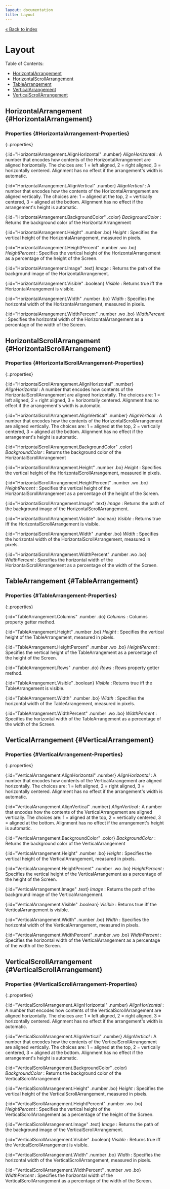 ```yaml
---
layout: documentation
title: Layout
---
```


[&laquo; Back to index](index.html)
# Layout

Table of Contents:

* [HorizontalArrangement](#HorizontalArrangement)
* [HorizontalScrollArrangement](#HorizontalScrollArrangement)
* [TableArrangement](#TableArrangement)
* [VerticalArrangement](#VerticalArrangement)
* [VerticalScrollArrangement](#VerticalScrollArrangement)

## HorizontalArrangement  {#HorizontalArrangement}

### Properties  {#HorizontalArrangement-Properties}

{:.properties}

{:id="HorizontalArrangement.AlignHorizontal" .number} *AlignHorizontal*
: A number that encodes how contents of the HorizontalArrangement are aligned  horizontally. The choices are: 1 = left aligned, 2 = right aligned,  3 = horizontally centered.  Alignment has no effect if the arrangement's width is automatic.

{:id="HorizontalArrangement.AlignVertical" .number} *AlignVertical*
: A number that encodes how the contents of the HorizontalArrangement are aligned  vertically. The choices are: 1 = aligned at the top, 2 = vertically centered, 3 = aligned at the bottom.  Alignment has no effect if the arrangement's height is automatic.

{:id="HorizontalArrangement.BackgroundColor" .color} *BackgroundColor*
: Returns the background color of the HorizontalArrangement

{:id="HorizontalArrangement.Height" .number .bo} *Height*
: Specifies the vertical height of the HorizontalArrangement, measured in pixels.

{:id="HorizontalArrangement.HeightPercent" .number .wo .bo} *HeightPercent*
: Specifies the vertical height of the HorizontalArrangement as a percentage of the height of the Screen.

{:id="HorizontalArrangement.Image" .text} *Image*
: Returns the path of the background image of the HorizontalArrangement.

{:id="HorizontalArrangement.Visible" .boolean} *Visible*
: Returns true iff the HorizontalArrangement is visible.

{:id="HorizontalArrangement.Width" .number .bo} *Width*
: Specifies the horizontal width of the HorizontalArrangement, measured in pixels.

{:id="HorizontalArrangement.WidthPercent" .number .wo .bo} *WidthPercent*
: Specifies the horizontal width of the HorizontalArrangement as a percentage of the width of the Screen.

## HorizontalScrollArrangement  {#HorizontalScrollArrangement}

### Properties  {#HorizontalScrollArrangement-Properties}

{:.properties}

{:id="HorizontalScrollArrangement.AlignHorizontal" .number} *AlignHorizontal*
: A number that encodes how contents of the HorizontalScrollArrangement are aligned  horizontally. The choices are: 1 = left aligned, 2 = right aligned,  3 = horizontally centered.  Alignment has no effect if the arrangement's width is automatic.

{:id="HorizontalScrollArrangement.AlignVertical" .number} *AlignVertical*
: A number that encodes how the contents of the HorizontalScrollArrangement are aligned  vertically. The choices are: 1 = aligned at the top, 2 = vertically centered, 3 = aligned at the bottom.  Alignment has no effect if the arrangement's height is automatic.

{:id="HorizontalScrollArrangement.BackgroundColor" .color} *BackgroundColor*
: Returns the background color of the HorizontalScrollArrangement

{:id="HorizontalScrollArrangement.Height" .number .bo} *Height*
: Specifies the vertical height of the HorizontalScrollArrangement, measured in pixels.

{:id="HorizontalScrollArrangement.HeightPercent" .number .wo .bo} *HeightPercent*
: Specifies the vertical height of the HorizontalScrollArrangement as a percentage of the height of the Screen.

{:id="HorizontalScrollArrangement.Image" .text} *Image*
: Returns the path of the background image of the HorizontalScrollArrangement.

{:id="HorizontalScrollArrangement.Visible" .boolean} *Visible*
: Returns true iff the HorizontalScrollArrangement is visible.

{:id="HorizontalScrollArrangement.Width" .number .bo} *Width*
: Specifies the horizontal width of the HorizontalScrollArrangement, measured in pixels.

{:id="HorizontalScrollArrangement.WidthPercent" .number .wo .bo} *WidthPercent*
: Specifies the horizontal width of the HorizontalScrollArrangement as a percentage of the width of the Screen.

## TableArrangement  {#TableArrangement}

### Properties  {#TableArrangement-Properties}

{:.properties}

{:id="TableArrangement.Columns" .number .do} *Columns*
: Columns property getter method.

{:id="TableArrangement.Height" .number .bo} *Height*
: Specifies the vertical height of the TableArrangement, measured in pixels.

{:id="TableArrangement.HeightPercent" .number .wo .bo} *HeightPercent*
: Specifies the vertical height of the TableArrangement as a percentage of the height of the Screen.

{:id="TableArrangement.Rows" .number .do} *Rows*
: Rows property getter method.

{:id="TableArrangement.Visible" .boolean} *Visible*
: Returns true iff the TableArrangement is visible.

{:id="TableArrangement.Width" .number .bo} *Width*
: Specifies the horizontal width of the TableArrangement, measured in pixels.

{:id="TableArrangement.WidthPercent" .number .wo .bo} *WidthPercent*
: Specifies the horizontal width of the TableArrangement as a percentage of the width of the Screen.

## VerticalArrangement  {#VerticalArrangement}

### Properties  {#VerticalArrangement-Properties}

{:.properties}

{:id="VerticalArrangement.AlignHorizontal" .number} *AlignHorizontal*
: A number that encodes how contents of the VerticalArrangement are aligned  horizontally. The choices are: 1 = left aligned, 2 = right aligned,  3 = horizontally centered.  Alignment has no effect if the arrangement's width is automatic.

{:id="VerticalArrangement.AlignVertical" .number} *AlignVertical*
: A number that encodes how the contents of the VerticalArrangement are aligned  vertically. The choices are: 1 = aligned at the top, 2 = vertically centered, 3 = aligned at the bottom.  Alignment has no effect if the arrangement's height is automatic.

{:id="VerticalArrangement.BackgroundColor" .color} *BackgroundColor*
: Returns the background color of the VerticalArrangement

{:id="VerticalArrangement.Height" .number .bo} *Height*
: Specifies the vertical height of the VerticalArrangement, measured in pixels.

{:id="VerticalArrangement.HeightPercent" .number .wo .bo} *HeightPercent*
: Specifies the vertical height of the VerticalArrangement as a percentage of the height of the Screen.

{:id="VerticalArrangement.Image" .text} *Image*
: Returns the path of the background image of the VerticalArrangement.

{:id="VerticalArrangement.Visible" .boolean} *Visible*
: Returns true iff the VerticalArrangement is visible.

{:id="VerticalArrangement.Width" .number .bo} *Width*
: Specifies the horizontal width of the VerticalArrangement, measured in pixels.

{:id="VerticalArrangement.WidthPercent" .number .wo .bo} *WidthPercent*
: Specifies the horizontal width of the VerticalArrangement as a percentage of the width of the Screen.

## VerticalScrollArrangement  {#VerticalScrollArrangement}

### Properties  {#VerticalScrollArrangement-Properties}

{:.properties}

{:id="VerticalScrollArrangement.AlignHorizontal" .number} *AlignHorizontal*
: A number that encodes how contents of the VerticalScrollArrangement are aligned  horizontally. The choices are: 1 = left aligned, 2 = right aligned,  3 = horizontally centered.  Alignment has no effect if the arrangement's width is automatic.

{:id="VerticalScrollArrangement.AlignVertical" .number} *AlignVertical*
: A number that encodes how the contents of the VerticalScrollArrangement are aligned  vertically. The choices are: 1 = aligned at the top, 2 = vertically centered, 3 = aligned at the bottom.  Alignment has no effect if the arrangement's height is automatic.

{:id="VerticalScrollArrangement.BackgroundColor" .color} *BackgroundColor*
: Returns the background color of the VerticalScrollArrangement

{:id="VerticalScrollArrangement.Height" .number .bo} *Height*
: Specifies the vertical height of the VerticalScrollArrangement, measured in pixels.

{:id="VerticalScrollArrangement.HeightPercent" .number .wo .bo} *HeightPercent*
: Specifies the vertical height of the VerticalScrollArrangement as a percentage of the height of the Screen.

{:id="VerticalScrollArrangement.Image" .text} *Image*
: Returns the path of the background image of the VerticalScrollArrangement.

{:id="VerticalScrollArrangement.Visible" .boolean} *Visible*
: Returns true iff the VerticalScrollArrangement is visible.

{:id="VerticalScrollArrangement.Width" .number .bo} *Width*
: Specifies the horizontal width of the VerticalScrollArrangement, measured in pixels.

{:id="VerticalScrollArrangement.WidthPercent" .number .wo .bo} *WidthPercent*
: Specifies the horizontal width of the VerticalScrollArrangement as a percentage of the width of the Screen.